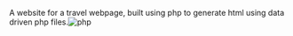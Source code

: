 A website for a travel webpage, built using php to generate html using data driven php files.![php](https://github.com/briendeau/PHP-Web-Projects/assets/62812999/d39298c0-27b4-451a-8d93-c02e190dcc64)

